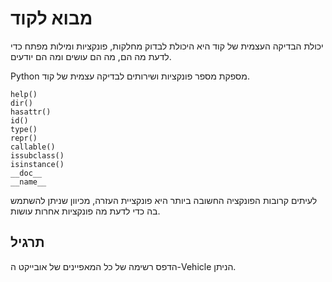 # מבוא לקוד

יכולת הבדיקה העצמית של קוד היא היכולת לבדוק מחלקות, פונקציות ומילות מפתח כדי לדעת מה הם, מה הם עושים ומה הם יודעים.

Python מספקת מספר פונקציות ושירותים לבדיקה עצמית של קוד.

    help()
    dir() 
    hasattr() 
    id() 
    type() 
    repr() 
    callable() 
    issubclass() 
    isinstance() 
    __doc__ 
    __name__ 
    

לעיתים קרובות הפונקציה החשובה ביותר היא פונקציית העזרה, מכיוון שניתן להשתמש בה כדי לדעת מה פונקציות אחרות עושות.

תרגיל
--------

הדפס רשימה של כל המאפיינים של אובייקט ה-Vehicle הניתן.